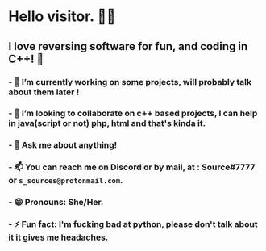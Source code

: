 # Hello visitor. 👋🏻

## I love reversing software for fun, and coding in C++! 🚀

### - 🔭 I’m currently working on some projects, will probably talk about them later !
### - 👯 I’m looking to collaborate on c++ based projects, I can help in java(script or not) php, html and that's kinda it.
### - 💬 Ask me about anything!
### - 📫 You can reach me on Discord or by mail, at : Source#7777 or `s_sources@protonmail.com`.
### - 😄 Pronouns: She/Her.
### - ⚡ Fun fact: I'm fucking bad at python, please don't talk about it it gives me headaches.
